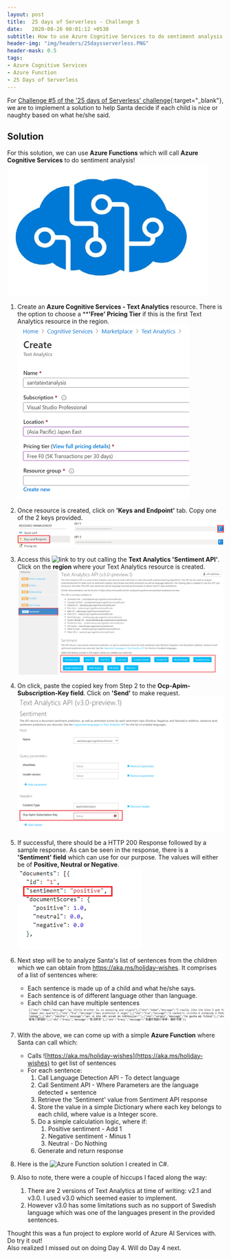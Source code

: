 ```yaml
---
layout: post
title:  25 days of Serverless - Challenge 5
date:   2020-08-26 00:01:12 +0530
subtitle: How to use Azure Cognitive Services to do sentiment analysis - Solution to Challenge 5
header-img: "img/headers/25daysserverless.PNG"
header-mask: 0.5
tags: 
- Azure Cognitive Services
- Azure Function
- 25 Days of Serverless
---
```


For [Challenge #5 of the '25 days of Serverless' challenge](https://github.com/microsoft/25-days-of-serverless/tree/master/week-1/challenge-5){:target="_blank"}, we are to implement a solution to help Santa decide if each child is nice or naughty based on what he/she said.

## Solution

For this solution, we can use **Azure Functions** which will call **Azure Cognitive Services** to do sentiment analysis!
    ![Image](/img/posts/2020-08-26-25daysserverless2019-challenge-5/cognitive-service-icon.png)

1. Create an **Azure Cognitive Services - Text Analytics** resource. There is the option to choose a ****'Free' Pricing Tier** if this is the first Text Analytics resource in the region.  
    ![Image](/img/posts/2020-08-26-25daysserverless2019-challenge-5/create-text-analytics-service.PNG)

2. Once resource is created, click on **'Keys and Endpoint'** tab. Copy one of the 2 keys provided. 
    ![Image](/img/posts/2020-08-26-25daysserverless2019-challenge-5/keys.PNG)

3. Access this ![link](https://eastasia.dev.cognitive.microsoft.com/docs/services/TextAnalytics-v3-0-Preview-1/) to try out calling the **Text Analytics 'Sentiment API'**. Click on the  **region** where your Text Analytics resource is created.
    ![Image](/img/posts/2020-08-26-25daysserverless2019-challenge-5/text-analytics-api-main.png)

4. On click, paste the copied key from Step 2 to the **Ocp-Apim-Subscription-Key field**. Click on **'Send'** to make request.
    ![Image](/img/posts/2020-08-26-25daysserverless2019-challenge-5/text-analytics-api-main-2.png)

5. If successful, there should be a HTTP 200 Response followed by a sample response. As can be seen in the response, there is a **'Sentiment' field** which can use for our purpose. The values will either be of **Positive, Neutral or Negative**.
   ![Image](/img/posts/2020-08-26-25daysserverless2019-challenge-5/text-analytics-api-main-4.png)

6. Next step will be to analyze Santa's list of sentences from the children which we can obtain from https://aka.ms/holiday-wishes.
   It comprises of a list of sentences where:
   - Each sentence is made up of a child and what he/she says.
   - Each sentence is of different language other than language.
   - Each child can have multiple sentences
   ![Image](/img/posts/2020-08-26-25daysserverless2019-challenge-5/santa-api-response.PNG)

7. With the above, we can come up with a simple **Azure Function** where Santa can call which:
   - Calls ![https://aka.ms/holiday-wishes](https://aka.ms/holiday-wishes) to get list of sentences
   - For each sentence:
      1. Call Language Detection API - To detect language
      2. Call Sentiment API - Where Parameters are the language detected + sentence
      3. Retrieve the 'Sentiment' value from Sentiment API response
      4. Store the value in a simple Dictionary where each key belongs to each child, where value is a Integer score.
      5. Do a simple calculation logic, where if:
         1. Positive sentiment - Add 1
         2. Negative sentiment - Minus 1
         3. Neutral - Do Nothing
      6. Generate and return response

8. Here is the ![Azure Function solution](https://github.com/thebernardlim/25-days-of-serverless/tree/master/challenge-5/SentimentAnalysisFunction/Day5Function) I created in C#.

9. Also to note, there were a couple of hiccups I faced along the way:
   1. There are 2 versions of Text Analytics at time of writing: v2.1 and v3.0. I used v3.0 which seemed easier to implement.
   2. However v3.0 has some limitations such as no support of Swedish language which was one of the languages present in the provided sentences.

Thought this was a fun project to explore world of Azure AI Services with. Do try it out!\
Also realized I missed out on doing Day 4. Will do Day 4 next.